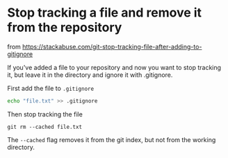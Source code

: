 # Stop tracking a file and remove it from the repository

from https://stackabuse.com/git-stop-tracking-file-after-adding-to-gitignore

If you've added a file to your repository and now you want to stop tracking it,
but leave it in the directory and ignore it with .gitignore.

First add the file to `.gitignore`
```bash
echo "file.txt" >> .gitignore
```

Then stop tracking the file
```
git rm --cached file.txt
```
The `--cached` flag removes it from the git index, but not from the working directory.